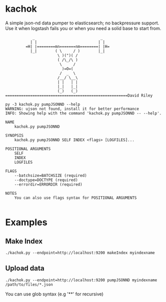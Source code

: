 # kachok
A simple json-nd data pumper to elasticsearch; no backpressure support.
Use it when logstash fails you or when you need a solid base to start from.


```
            _                             _
           | |                           | |
         =H| |========mn=======nm========| |H=
           |_|        ( \     / )        |_|
                       \ )(")( /
                       ( /\_/\ )
                        \     /
                         )=O=(
                        /  _  \
                       /__/ \__\
                       | |   | |
                       |_|   |_|
                       (_)   (_)
======================================================David Riley
```



```
py -3 kachok.py pumpJSONND --help
WARNING: ujson not found, install it for better performance
INFO: Showing help with the command 'kachok.py pumpJSONND -- --help'.

NAME
    kachok.py pumpJSONND

SYNOPSIS
    kachok.py pumpJSONND SELF INDEX <flags> [LOGFILES]...

POSITIONAL ARGUMENTS
    SELF
    INDEX
    LOGFILES

FLAGS
    --batchsize=BATCHSIZE (required)
    --doctype=DOCTYPE (required)
    --errordir=ERRORDIR (required)

NOTES
    You can also use flags syntax for POSITIONAL ARGUMENTS
    
  ```

# Examples

## Make Index 
```./kachok.py --endpoint=http://localhost:9200 makeIndex myindexname```

## Upload data 
```./kachok.py --endpoint=http://localhost:9200 pumpJSONND myindexname /path/to/files/*.json```

You can use glob syntax (e.g '**' for recursive)
